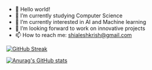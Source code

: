 - 👋 Hello world!
- 🔭 I’m currently studying Computer Science
- 🌱 I’m currently interested in AI and Machine learning
- 👯 I’m looking forward to work on innovative projects
- 📫 How to reach me: shialeshkrish@gmail.com


[![GitHub Streak](https://github-readme-streak-stats.herokuapp.com?user=TSK-KRISH&theme=tokyonight&date_format=M%20j%5B%2C%20Y%5D&border=09DD03&background=0C0C0C&stroke=DD2727&ring=DD571B&fire=DD2727&currStreakNum=DBDDDB&sideNums=12FFCC)](https://git.io/streak-stats)


[![Anurag's GitHub stats](https://github-readme-stats.vercel.app/api?username=TSK-KRISH)](https://github.com/anuraghazra/github-readme-stats)
